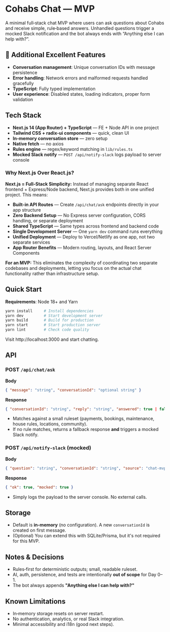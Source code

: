# Cohabs Chat — MVP

A minimal full‑stack chat MVP where users can ask questions about Cohabs and receive simple, rule‑based answers. Unhandled questions trigger a mocked Slack notification and the bot always ends with “Anything else I can help with?”.

## 🎯 Additional Excellent Features

- **Conversation management**: Unique conversation IDs with message persistence
- **Error handling**: Network errors and malformed requests handled gracefully
- **TypeScript**: Fully typed implementation
- **User experience**: Disabled states, loading indicators, proper form validation

## Tech Stack

- **Next.js 14 (App Router) + TypeScript** — FE + Node API in one project
- **Tailwind CSS + radix-ui components** — quick, clean UI
- **In‑memory conversation store** — zero setup
- **Native fetch** — no axios
- **Rules engine** — regex/keyword matching in `lib/rules.ts`
- **Mocked Slack notify** — `POST /api/notify-slack` logs payload to server console

### Why Next.js Over React.js?

**Next.js = Full-Stack Simplicity:** Instead of managing separate React frontend + Express/Node backend, Next.js provides both in one unified project. This means:

- **Built-in API Routes** — Create `/api/chat/ask` endpoints directly in your app structure
- **Zero Backend Setup** — No Express server configuration, CORS handling, or separate deployment
- **Shared TypeScript** — Same types across frontend and backend code
- **Single Development Server** — One `yarn dev` command runs everything
- **Unified Deployment** — Deploy to Vercel/Netlify as one app, not two separate services
- **App Router Benefits** — Modern routing, layouts, and React Server Components

**For an MVP:** This eliminates the complexity of coordinating two separate codebases and deployments, letting you focus on the actual chat functionality rather than infrastructure setup.

## Quick Start

**Requirements**: Node 18+ and Yarn

```bash
yarn install     # Install dependencies
yarn dev         # Start development server
yarn build       # Build for production
yarn start       # Start production server
yarn lint        # Check code quality
```

Visit http://localhost:3000 and start chatting.

## API

### POST `/api/chat/ask`

**Body**

```json
{ "message": "string", "conversationId": "optional string" }
```

**Response**

```json
{ "conversationId": "string", "reply": "string", "answered": true | false }
```

- Matches against a small ruleset (payments, bookings, maintenance, house rules, locations, community).
- If no rule matches, returns a fallback response **and** triggers a mocked Slack notify.

### POST `/api/notify-slack` (mocked)

**Body**

```json
{ "question": "string", "conversationId": "string", "source": "chat-mvp" }
```

**Response**

```json
{ "ok": true, "mocked": true }
```

- Simply logs the payload to the server console. No external calls.

## Storage

- Default is **in‑memory** (no configuration). A new `conversationId` is created on first message.
- (Optional) You can extend this with SQLite/Prisma, but it's not required for this MVP.

## Notes & Decisions

- Rules‑first for deterministic outputs; small, readable ruleset.
- AI, auth, persistence, and tests are intentionally **out of scope** for Day 0–1.
- The bot always appends **"Anything else I can help with?"**

## Known Limitations

- In‑memory storage resets on server restart.
- No authentication, analytics, or real Slack integration.
- Minimal accessibility and i18n (good next steps).
